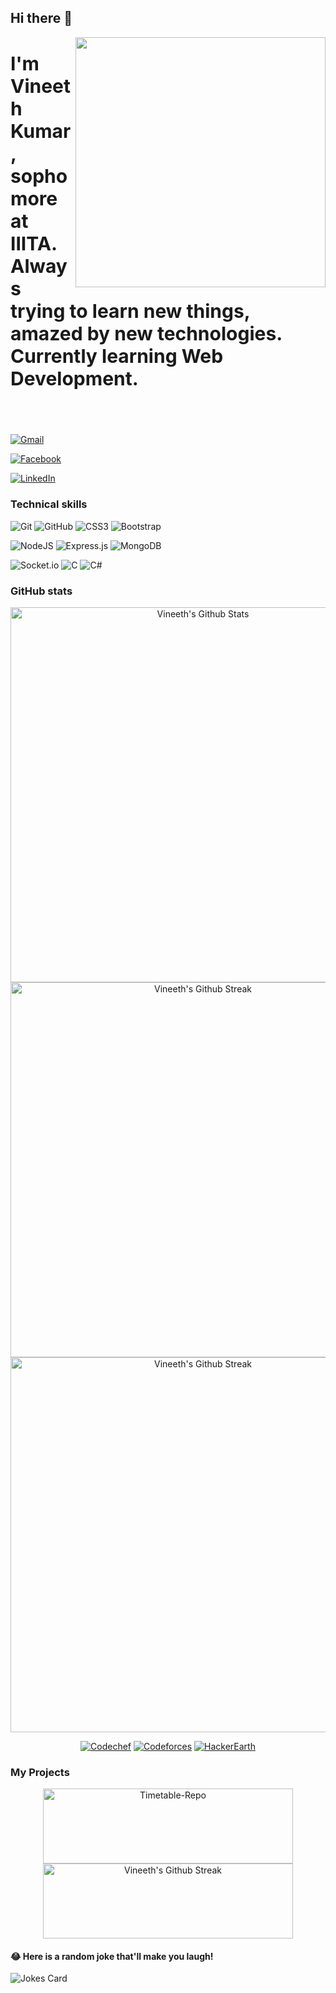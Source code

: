 ## Hi there 👋
<img align="right" src="./assets/coverImg.gif" width="400px"> 
<h4 style="font-size: 30px;">I'm Vineeth Kumar, sophomore at IIITA. Always trying to learn new things, amazed by new technologies. Currently learning Web Development.</h4>
<br>
  
[![Gmail](https://img.shields.io/badge/Gmail-D14836?style=for-the-badge&logo=gmail&logoColor=white)](munigyala@gmai.com)
  
[![Facebook](https://img.shields.io/badge/Facebook-%231877F2.svg?style=for-the-badge&logo=Facebook&logoColor=white)](https://www.facebook.com/vineethkumar.munigala/)
  
[![LinkedIn](https://img.shields.io/badge/linkedin-%230077B5.svg?style=for-the-badge&logo=linkedin&logoColor=white)](https://www.linkedin.com/in/vineeth-kumar-munigyala/)
  

### Technical skills

![Git](https://img.shields.io/badge/git-%23F05033.svg?style=for-the-badge&logo=git&logoColor=white) 
![GitHub](https://img.shields.io/badge/github-%23121011.svg?style=for-the-badge&logo=github&logoColor=white) 
![CSS3](https://img.shields.io/badge/css3-%231572B6.svg?style=for-the-badge&logo=css3&logoColor=white) 
![Bootstrap](https://img.shields.io/badge/bootstrap-%23563D7C.svg?style=for-the-badge&logo=bootstrap&logoColor=white)

![NodeJS](https://img.shields.io/badge/node.js-6DA55F?style=for-the-badge&logo=node.js&logoColor=white) 
![Express.js](https://img.shields.io/badge/express.js-%23404d59.svg?style=for-the-badge&logo=express&logoColor=%2361DAFB) 
![MongoDB](https://img.shields.io/badge/MongoDB-%234ea94b.svg?style=for-the-badge&logo=mongodb&logoColor=white) 

![Socket.io](https://img.shields.io/badge/Socket.io-black?style=for-the-badge&logo=socket.io&badgeColor=010101) 
![C](https://img.shields.io/badge/c-%2300599C.svg?style=for-the-badge&logo=c&logoColor=white) 
  ![C#](https://img.shields.io/badge/c%23-%23239120.svg?style=for-the-badge&logo=c-sharp&logoColor=white) 
  
 <!--![NPM](https://img.shields.io/badge/NPM-%23000000.svg?style=for-the-badge&logo=npm&logoColor=white)-->


### GitHub stats

<div align="center">
  <p>
  <img align="center" src="https://github-readme-stats.vercel.app/api?username=VineethKumarM&show_icons=true&locale=en&theme=jolly&hide_border=true" alt="Vineeth's Github Stats" width="600"/> 
  <img align="center" src="https://github-readme-streak-stats.herokuapp.com/?user=VineethKumarM&theme=jolly&hide_border=true" alt="Vineeth's Github Streak" width="600"/>
  <img align="center" src="https://github-readme-stats.vercel.app/api/top-langs/?username=VineethKumarM&layout=compact&theme=jolly&hide_border=true" alt="Vineeth's Github Streak" width="600"/>

<br>

[![Codechef](https://img.shields.io/badge/Codechef-%23B92B27.svg?&style=for-the-badge&logo=Codechef&logoColor=white)](https://www.codechef.com/users/vineethkumar_m) 
  [![Codeforces](https://img.shields.io/badge/Codeforces-445f9d?style=for-the-badge&logo=Codeforces&logoColor=white)](https://codeforces.com/profile/vineeth_kumar)
  [![HackerEarth](https://img.shields.io/badge/HackerEarth-%232C3454.svg?style=for-the-badge&logo=HackerEarth&logoColor=Blue)](https://www.hackerearth.com/@iib2020026)
  
 </p> 
  </div>
 
### My Projects
<div align="center">
  
  <img align="center" src="https://github-readme-stats.vercel.app/api/pin/?username=VineethKumarM&repo=YummyReviews-frontend&theme=jolly&hide_border=true" alt="Timetable-Repo" width="400" height="120"/><img align="center" src="https://github-readme-stats.vercel.app/api/pin/?username=VineethKumarM&repo=hardware-auditing-tool&theme=jolly&hide_border=true" alt="Vineeth's Github Streak" width="400" height="120"/>


</div>

#### 😂 Here is a random joke that'll make you laugh!
![Jokes Card](https://readme-jokes.vercel.app/api)




